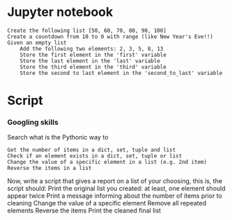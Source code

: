 # Jupyter notebook

    Create the following list [50, 60, 70, 80, 90, 100]
    Create a countdown from 10 to 0 with range (like New Year's Eve!!)
    Given an empty list
        Add the following two elements: 2, 3, 5, 8, 13
        Store the first element in the 'first' variable
        Store the last element in the 'last' variable
        Store the third element in the 'third' variable
        Store the second to last element in the 'second_to_last' variable

# Script

### Googling skills

Search what is the Pythonic way to

    Get the number of items in a dict, set, tuple and list
    Check if an element exists in a dict, set, tuple or list
    Change the value of a specific element in a list (e.g. 2nd item)
    Reverse the items in a list

Now, write a script that gives a report on a list of your choosing, this is, the script should:
    Print the original list you created: at least, one element should appear twice
    Print a message informing about the number of items prior to cleaning
    Change the value of a specific element
    Remove all repeated elements 
    Reverse the items
    Print the cleaned final list

